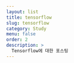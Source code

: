 ```yaml
---
layout: list
title: tensorflow
slug: tensorflow
category: Study
menu: false
order: 2
description: >
  Tensorflow에 대한 포스팅
---
```


